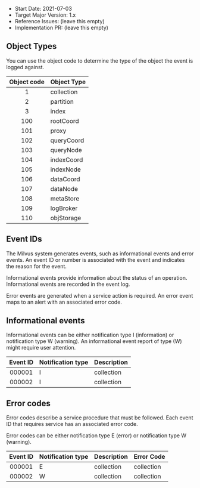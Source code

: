 - Start Date: 2021-07-03
- Target Major Version: 1.x
- Reference Issues: (leave this empty)
- Implementation PR: (leave this empty)

## Object Types

You can use the object code to determine the type of the object the event is logged against.

| Object code | Object Type |
| :---------: | :---------- |
|      1      | collection  |
|      2      | partition   |
|      3      | index       |
|     100     | rootCoord   |
|     101     | proxy       |
|     102     | queryCoord  |
|     103     | queryNode   |
|     104     | indexCoord  |
|     105     | indexNode   |
|     106     | dataCoord   |
|     107     | dataNode    |
|     108     | metaStore   |
|     109     | logBroker   |
|     110     | objStorage  |

## Event IDs

The Milvus system generates events, such as informational events and error events. An event ID or number is associated with the event and indicates the reason for the event.

Informational events provide information about the status of an operation. Informational events are recorded in the event log.

Error events are generated when a service action is required. An error event maps to an alert with an associated error code.

## Informational events

Informational events can be either notification type I (information) or notification type W (warning). An informational event report of type (W) might require user attention.

| Event ID | Notification type | Description |
| :------: | :---------------- | :---------- |
|  000001  | I                 | collection  |
|  000002  | I                 | collection  |

## Error codes

Error codes describe a service procedure that must be followed. Each event ID that requires service has an associated error code.

Error codes can be either notification type E (error) or notification type W (warning).

| Event ID | Notification type | Description | Error Code |
| :------: | :---------------- | :---------- | :--------- |
|  000001  | E                 | collection  | collection |
|  000002  | W                 | collection  | collection |
